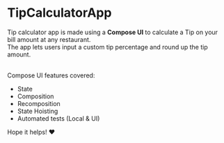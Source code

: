 # TipCalculatorApp
Tip calculator app is made using a **Compose UI** to calculate a Tip on your bill amount at any restaurant.<br />
The app lets users input a custom tip percentage and round up the tip amount.<br /><br />

Compose UI features covered:<br />
* State
* Composition
* Recomposition
* State Hoisting
* Automated tests (Local & UI)<br />

Hope it helps! ♥️
